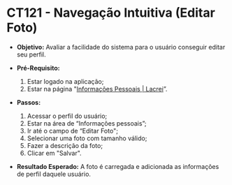# CT121 - Navegação Intuitiva (Editar Foto)

- **Objetivo:** Avaliar a facilidade do sistema para o usuário conseguir editar seu perfil.

- **Pré-Requisito:**
    1. Estar logado na aplicação;
    2. Estar na página "[Informações Pessoais | Lacrei](https://paciente.lacreisaude.com.br/perfil/)”.

- **Passos:**
    1. Acessar o perfil do usuário;
    2. Estar na área de “Informações pessoais”;
    3. Ir até o campo de “Editar Foto";
    4. Selecionar uma foto com tamanho válido;
    5. Fazer a descrição da foto;
    6. Clicar em "Salvar".

- **Resultado Esperado:** A foto é carregada e adicionada as informações de perfil daquele usuário.